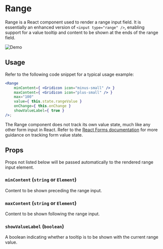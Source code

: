 # Range

Range is a React component used to render a range input field. It is essentially an enhanced version of `<input type="range" />`, enabling support for a value tooltip and content to be shown at the ends of the range field.

![Demo](https://cldup.com/06j_3TLMET-3000x3000.png)

## Usage

Refer to the following code snippet for a typical usage example:

```jsx
<Range
	minContent={ <Gridicon icon="minus-small" /> }
	maxContent={ <Gridicon icon="plus-small" /> }
	max="100"
	value={ this.state.rangeValue }
	onChange={ this.onChange }
	showValueLabel={ true }
/>;
```

The Range component does not track its own value state, much like any other form input in React. Refer to the <a href="http://facebook.github.io/react/docs/forms.html">React Forms documentation</a> for more guidance on tracking form value state.

## Props

Props not listed below will be passed automatically to the rendered range input element.

### `minContent` (`string` or `Element`)

Content to be shown preceding the range input.

### `maxContent` (`string` or `Element`)

Content to be shown following the range input.

### `showValueLabel` (`boolean`)

A boolean indicating whether a tooltip is to be shown with the current range value.
